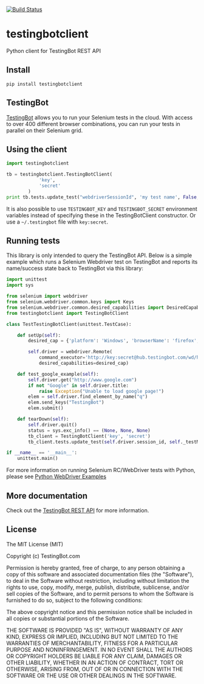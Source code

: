 [![Build Status](https://travis-ci.org/testingbot/testingbotclient.svg?branch=master)](https://travis-ci.org/testingbot/testingbotclient)

# testingbotclient

Python client for TestingBot REST API

## Install

```shell
pip install testingbotclient
```

## TestingBot
[TestingBot](https://testingbot.com/) allows you to run your Selenium tests in the cloud.
With access to over 400 different browser combinations, you can run your tests in parallel on their Selenium grid.

## Using the client

```python
import testingbotclient

tb = testingbotclient.TestingBotClient(
            'key',
            'secret'
        )
print tb.tests.update_test("webdriverSessionId", 'my test name', False, 'test failure error')
```

It is also possible to use `TESTINGBOT_KEY` and `TESTINGBOT_SECRET` environment variables instead of specifying these in the TestingBotClient constructor. Or use a `~/.testingbot` file with `key:secret`.

## Running tests

This library is only intended to query the TestingBot API.
Below is a simple example which runs a Selenium Webdriver test on TestingBot and reports its name/success state back to TestingBot via this library:

```python
import unittest
import sys

from selenium import webdriver
from selenium.webdriver.common.keys import Keys
from selenium.webdriver.common.desired_capabilities import DesiredCapabilities
from testingbotclient import TestingBotClient

class TestTestingBotClient(unittest.TestCase):

    def setUp(self):
		desired_cap = {'platform': 'Windows', 'browserName': 'firefox', 'version': 'latest' }

		self.driver = webdriver.Remote(
		    command_executor='http://key:secret@hub.testingbot.com/wd/hub',
		    desired_capabilities=desired_cap)

    def test_google_example(self):
		self.driver.get("http://www.google.com")
		if not "Google" in self.driver.title:
		    raise Exception("Unable to load google page!")
		elem = self.driver.find_element_by_name("q")
		elem.send_keys("TestingBot")
		elem.submit()

    def tearDown(self):
		self.driver.quit()
		status = sys.exc_info() == (None, None, None)
		tb_client = TestingBotClient('key', 'secret')
		tb_client.tests.update_test(self.driver.session_id, self._testMethodName, status)

if __name__ == '__main__':
    unittest.main()
```

For more information on running Selenium RC/WebDriver tests with Python, please see [Python WebDriver Examples](https://testingbot.com/support/getting-started/python.html)


## More documentation

Check out the [TestingBot REST API](https://testingbot.com/support/api) for more information.

## License

The MIT License (MIT)

Copyright (c) TestingBot.com

Permission is hereby granted, free of charge, to any person obtaining a copy
of this software and associated documentation files (the "Software"), to deal
in the Software without restriction, including without limitation the rights
to use, copy, modify, merge, publish, distribute, sublicense, and/or sell
copies of the Software, and to permit persons to whom the Software is
furnished to do so, subject to the following conditions:

The above copyright notice and this permission notice shall be included in
all copies or substantial portions of the Software.

THE SOFTWARE IS PROVIDED "AS IS", WITHOUT WARRANTY OF ANY KIND, EXPRESS OR
IMPLIED, INCLUDING BUT NOT LIMITED TO THE WARRANTIES OF MERCHANTABILITY,
FITNESS FOR A PARTICULAR PURPOSE AND NONINFRINGEMENT. IN NO EVENT SHALL THE
AUTHORS OR COPYRIGHT HOLDERS BE LIABLE FOR ANY CLAIM, DAMAGES OR OTHER
LIABILITY, WHETHER IN AN ACTION OF CONTRACT, TORT OR OTHERWISE, ARISING FROM,
OUT OF OR IN CONNECTION WITH THE SOFTWARE OR THE USE OR OTHER DEALINGS IN
THE SOFTWARE.